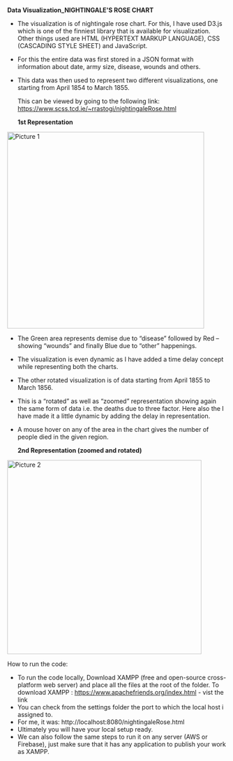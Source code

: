 **Data Visualization_NIGHTINGALE'S ROSE CHART**

- The visualization is of nightingale rose chart. For this, I have used D3.js which is one of the finniest library 	      that is available for visualization. Other things used are HTML (HYPERTEXT MARKUP LANGUAGE), CSS (CASCADING STYLE SHEET) and JavaScript. 
- For this the entire data was first stored in a JSON format with information about date, army size, disease, wounds and others. 
- This data was then used to represent two different visualizations, one starting from April 1854 to March 1855.

	This can be viewed by going to the following link: https://www.scss.tcd.ie/~rrastogi/nightingaleRose.html


  **1st Representation**
<img width="451" alt="Picture 1" src="https://user-images.githubusercontent.com/22388218/80500576-ff01f800-898b-11ea-82ec-4a5c9d1a4d16.png">

- The Green area represents demise due to “disease” followed by Red – showing “wounds” and finally Blue due to “other” happenings.
- The visualization is even dynamic as I have added a time delay concept while representing both the  charts. 
- The other rotated visualization is of data starting from April 1855 to March 1856.
- This is a “rotated” as well as “zoomed” representation showing again the same form of data i.e. the deaths due to three factor. Here also the I have made it a little dynamic by adding the delay in representation.
- A mouse hover on any of the area in the chart gives the number of people died in the given region. 

  **2nd Representation (zoomed and rotated)**
<img width="445" alt="Picture 2" src="https://user-images.githubusercontent.com/22388218/80500844-53a57300-898c-11ea-90b5-0e9417fe8332.png">

How to run the code: 

- To run the code locally, Download XAMPP (free and open-source cross-platform web server) and place all the files at the root of the folder.
	To download XAMPP : https://www.apachefriends.org/index.html - vist the link 
- You can check from the settings folder the port to which the local host i assigned to. 
- For me, it was: http://localhost:8080/nightingaleRose.html
- Ultimately you will have your local setup ready. 
- We can also follow the same steps to run it on any server (AWS or Firebase), just make sure that it has any application to publish your work as XAMPP. 

